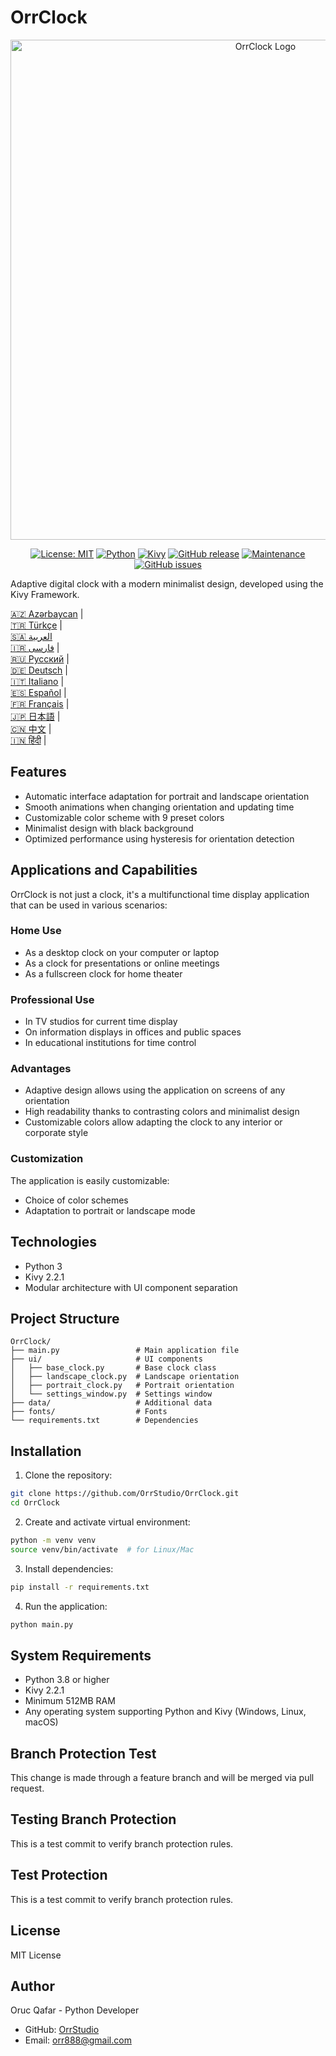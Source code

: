 # OrrClock

<div align="center">
  <img src="https://github.com/user-attachments/assets/83289c8e-472e-44d9-8bc7-eb27bec46763" alt="OrrClock Logo" width="800"/>
</div>

<div align="center">
  
[![License: MIT](https://img.shields.io/badge/License-MIT-yellow.svg)](https://opensource.org/licenses/MIT)
[![Python](https://img.shields.io/badge/Python-3.8%2B-blue)](https://www.python.org/)
[![Kivy](https://img.shields.io/badge/Kivy-2.2.1-brightgreen)](https://kivy.org/)
[![GitHub release](https://img.shields.io/badge/Release-v1.0.0-blue)](https://github.com/OrrStudio/OrrClock/releases)
[![Maintenance](https://img.shields.io/badge/Maintained%3F-yes-green.svg)](https://github.com/OrrStudio/OrrClock/graphs/commit-activity)
[![GitHub issues](https://img.shields.io/github/issues/OrrStudio/OrrClock)](https://github.com/OrrStudio/OrrClock/issues)

</div>

Adaptive digital clock with a modern minimalist design, developed using the Kivy Framework.

[🇦🇿 Azərbaycan](readmes/README.az.md) |  
[🇹🇷 Türkçe](readmes/README.tr.md) |  
[🇸🇦 العربية](readmes/README.ar.md)  
[🇮🇷 فارسی](readmes/README.fa.md) |  
[🇷🇺 Русский](readmes/README.ru.md) |  
[🇩🇪 Deutsch](readmes/README.de.md) |  
[🇮🇹 Italiano](readmes/README.it.md) |  
[🇪🇸 Español](readmes/README.es.md) |  
[🇫🇷 Français](readmes/README.fr.md) |  
[🇯🇵 日本語](readmes/README.ja.md) |  
[🇨🇳 中文](readmes/README.zh.md) |  
[🇮🇳 हिंदी](readmes/README.hi.md) |  

## Features

- Automatic interface adaptation for portrait and landscape orientation
- Smooth animations when changing orientation and updating time
- Customizable color scheme with 9 preset colors
- Minimalist design with black background
- Optimized performance using hysteresis for orientation detection

## Applications and Capabilities

OrrClock is not just a clock, it's a multifunctional time display application that can be used in various scenarios:

### Home Use
- As a desktop clock on your computer or laptop
- As a clock for presentations or online meetings
- As a fullscreen clock for home theater

### Professional Use
- In TV studios for current time display
- On information displays in offices and public spaces
- In educational institutions for time control

### Advantages
- Adaptive design allows using the application on screens of any orientation
- High readability thanks to contrasting colors and minimalist design
- Customizable colors allow adapting the clock to any interior or corporate style

### Customization
The application is easily customizable:
- Choice of color schemes
- Adaptation to portrait or landscape mode

## Technologies

- Python 3
- Kivy 2.2.1
- Modular architecture with UI component separation

## Project Structure
```
OrrClock/
├── main.py                 # Main application file
├── ui/                     # UI components
│   ├── base_clock.py       # Base clock class
│   ├── landscape_clock.py  # Landscape orientation
│   ├── portrait_clock.py   # Portrait orientation
│   └── settings_window.py  # Settings window
├── data/                   # Additional data
├── fonts/                  # Fonts
└── requirements.txt        # Dependencies
```

## Installation

1. Clone the repository:
```bash
git clone https://github.com/OrrStudio/OrrClock.git
cd OrrClock
```

2. Create and activate virtual environment:
```bash
python -m venv venv
source venv/bin/activate  # for Linux/Mac
```

3. Install dependencies:
```bash
pip install -r requirements.txt
```

4. Run the application:
```bash
python main.py
```

## System Requirements

- Python 3.8 or higher
- Kivy 2.2.1
- Minimum 512MB RAM
- Any operating system supporting Python and Kivy (Windows, Linux, macOS)

## Branch Protection Test
This change is made through a feature branch and will be merged via pull request.

## Testing Branch Protection
This is a test commit to verify branch protection rules.

## Test Protection
This is a test commit to verify branch protection rules.

## License

MIT License

## Author

Oruc Qafar - Python Developer
- GitHub: [OrrStudio](https://github.com/OrrStudio)
- Email: orr888@gmail.com
